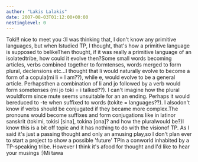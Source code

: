 ```yaml
---
author: "Lakis Lalakis"
date: 2007-08-03T01:12:00+00:00
nestinglevel: 0
---
```

Toki!! nice to meet you :)I was thinking that, I don't know any primitive languages, but when Istudied TP, I thought, that's how a primitive language is supposed to belikeThen thought, if it was really a primitive language of an isolatedtribe, how could it evolve then?Some small words becoming articles, verbs combined together to formtenses, words merged to form plural, declensions etc...I thought that li would naturally evolve to become a form of a copula(mi li = I am??), while e, would evolve to be a general article. Perhapsthen a combination of li and jo followed by a verb would form sometenses (mi jo toki = i talked??). I can't imagine how the plural wouldform since mute seems unsuitable for an an ending. Perhaps it would bereduced to -te when suffixed to words (tokite = languages??). I alsodon't know if verbs should be conjugated if they became more complex.The pronouns would become suffixes and form conjugations like in latinor sanskrit (tokimi, tokisi \[sina\], tokina \[ona\]? and how the pluralwould be?)I know this is a bit off topic and it has nothing to do with the visionof TP. As I said it's just a passing thought and only an amusing play,so I don't plan ever to start a project to show a possible 'future' TPin a conworld inhabited by a TP-speaking tribe. However I think it's afood for thought and I'd like to hear your musings :)Mi tawa
